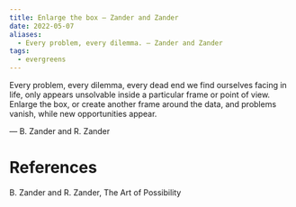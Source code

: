 ```yaml
---
title: Enlarge the box — Zander and Zander
date: 2022-05-07
aliases:
  - Every problem, every dilemma. — Zander and Zander
tags:
  - evergreens
---
```

Every problem, every dilemma, every dead end we find ourselves facing in life, only appears unsolvable inside a particular frame or point of view. Enlarge the box, or create another frame around the data, and problems vanish, while new opportunities appear.

— B. Zander and R. Zander

# References

B. Zander and R. Zander, The Art of Possibility

